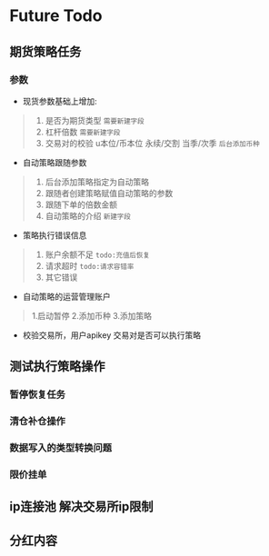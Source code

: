 # Future Todo

## 期货策略任务

### 参数

- 现货参数基础上增加:

> 1. 是否为期货类型  `需要新建字段`
> 2. 杠杆倍数  `需要新建字段`
> 3. 交易对的校验 u本位/币本位 永续/交割 当季/次季 `后台添加币种`

- 自动策略跟随参数

> 1. 后台添加策略指定为自动策略
> 2. 跟随者创建策略赋值自动策略的参数
> 3. 跟随下单的倍数金额
> 4. 自动策略的介绍 `新建字段`

- 策略执行错误信息

> 1. 账户余额不足 `todo:充值后恢复`
> 2. 请求超时   `todo:请求容错率`
> 3. 其它错误

- 自动策略的运营管理账户

> 1.启动暂停
> 2.添加币种
> 3.添加策略

- 校验交易所，用户apikey 交易对是否可以执行策略

## 测试执行策略操作

### 暂停恢复任务

### 清仓补仓操作

### 数据写入的类型转换问题

### 限价挂单

## ip连接池 解决交易所ip限制

## 分红内容
